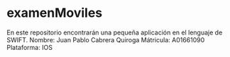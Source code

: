 # examenMoviles
En este repositorio encontrarán una pequeña aplicación en el lenguaje de SWIFT.
Nombre: Juan Pablo Cabrera Quiroga
Mátricula: A01661090
Plataforma: IOS
